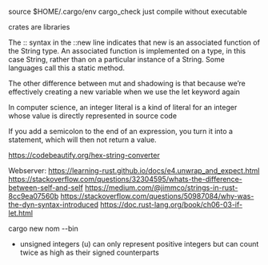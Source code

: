 source $HOME/.cargo/env
cargo_check just compile without executable

crates are libraries

The :: syntax in the ::new line indicates that new is an associated function of the String type. An associated function is implemented on a type, in this case String, rather than on a particular instance of a String. Some languages call this a static method.

The other difference between mut and shadowing is that because we’re effectively creating a new variable when we use the let keyword again

In computer science, an integer literal is a kind of literal for an integer whose value is directly represented in source code

 If you add a semicolon to the end of an expression, you turn it into a statement, which will then not return a value. 
 
 https://codebeautify.org/hex-string-converter
 
 
Webserver: 
https://learning-rust.github.io/docs/e4.unwrap_and_expect.html
https://stackoverflow.com/questions/32304595/whats-the-difference-between-self-and-self
https://medium.com/@jimmco/strings-in-rust-8cc9ea07560b
https://stackoverflow.com/questions/50987084/why-was-the-dyn-syntax-introduced
https://doc.rust-lang.org/book/ch06-03-if-let.html

cargo new nom --bin

* unsigned integers (u) can only represent positive integers but can count twice as high
as their signed counterparts